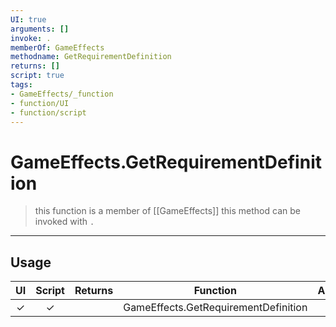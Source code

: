 ```yaml
---
UI: true
arguments: []
invoke: .
memberOf: GameEffects
methodname: GetRequirementDefinition
returns: []
script: true
tags:
- GameEffects/_function
- function/UI
- function/script
---
```

# GameEffects.GetRequirementDefinition
> this function is a member of [[GameEffects]]
> this method can be invoked with `.`
-----
## Usage
|  UI | Script | Returns | Function | Arguments |
|:---:|:------:|-------:|:--------:|:---------|
|✓|✓||GameEffects.GetRequirementDefinition||
